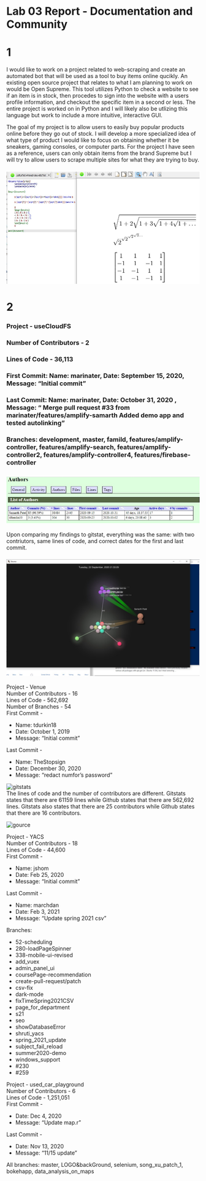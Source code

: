 # Lab 03 Report - Documentation and Community

# 1
I would like to work on a project related to web-scraping and create an automated bot that will be used as a tool to buy items online qucikly. An existing open source project that relates to what I am planning to work on would be Open Supreme. This tool utilizes Python to check a website to see if an item is in stock, then procedes to sign into the website with a users profile information, and checkout the specific item in a second or less. The entire project is worked on in Python and I will likely also be utlizing this language but work to include a more intuitive, interactive GUI.

The goal of my project is to allow users to easily buy popular products online before they go out of stock. I will develop a more specialized idea of what type of product I would like to focus on obtaining whether it be sneakers, gaming consoles, or computer parts. For the project I have seen as a reference, users can only obtain items from the brand Supreme but I will try to allow users to scrape multiple sites for what they are trying to buy. 

### ![Latex](Latex.jpg)  

# 2
### Project - useCloudFS
### Number of Contributors - 2
### Lines of Code - 36,113  
### First Commit: Name: marinater, Date: September 15, 2020, Message: “Initial commit”  

### Last Commit: Name: marinater, Date: October 31, 2020 , Message: “ Merge pull request #33 from marinater/features/amplify-samarth Added demo app and tested autolinking”  

### Branches: development, master, famild, features/amplify-controller, features/amplify-search, features/amplify-controller2, features/amplify-controller4, features/firebase-controller

### ![gitstats](gitstats.jpg)  
Upon comparing my findings to gitstat, everything was the same: with two contriutors, same lines of code, and correct dates for the first and last commit.

### ![gource](gource.jpg)  

Project - Venue  
Number of Contributors - 16  
Lines of Code - 562,692  
Number of Branches - 54  
First Commit -    
- Name: tdurkin18  
- Date: October 1, 2019  
- Message: “Initial commit”  

Last Commit - 
- Name: TheStopsign  
- Date: December 30, 2020  
- Message: “redact numfor’s password”  

![gitstats](gitstats.png)  
The lines of code and the number of contributors are different. Gitstats states that there are 61159 lines while Github states that there are 562,692 lines. Gitstats also states that there are 25 contributors while Github states that there are 16 contributors.  

![gource](gsource.png)  



Project - YACS  
Number of Contributors - 18    
Lines of Code - 44,600    
First Commit -    
- Name: jshom    
- Date: Feb 25, 2020  
- Message: “Initial commit”  

Last Commit - 
- Name: marchdan    
- Date: Feb 3, 2021  
- Message: “Update spring 2021 csv”    

Branches:
- 52-scheduling
- 280-loadPageSpinner
- 338-mobile-ui-revised
- add_vuex
- admin_panel_ui
- coursePage-recommendation
- create-pull-request/patch
- csv-fix
- dark-mode
- fixTimeSpring2021CSV
- page_for_department
- s21
- seo
- showDatabaseError
- shruti_yacs
- spring_2021_update
- subject_fail_reload
- summer2020-demo
- windows_support
- #230
- #259


Project - used_car_playground    
Number of Contributors - 6    
Lines of Code - 1,251,051    
First Commit -    
- Date: Dec 4, 2020  
- Message: “Update map.r”  

Last Commit - 
- Date: Nov 13, 2020  
- Message: “11/15 update”  

All branches: master, LOGO&backGround, selenium, song_xu_patch_1, bokehapp, data_analysis_on_maps  
